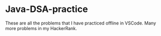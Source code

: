 # Java-DSA-practice
These are all the problems that I have practiced offline in VSCode.
Many more problems in my HackerRank.
